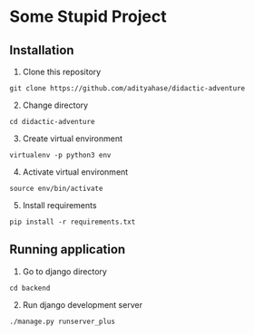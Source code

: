 # Some Stupid Project

## Installation

1. Clone this repository

 `git clone https://github.com/adityahase/didactic-adventure`

2. Change directory

 `cd didactic-adventure`

3. Create virtual environment

 `virtualenv -p python3 env`

4. Activate virtual environment

 `source env/bin/activate`

5. Install requirements

 `pip install -r requirements.txt`

## Running application

1. Go to django directory

 `cd backend`

2. Run django development server

 `./manage.py runserver_plus`
